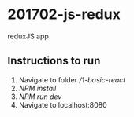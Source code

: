 # 201702-js-redux
reduxJS app

## Instructions to run
1. Navigate to folder */1-basic-react*
2. *NPM install*
3. *NPM run dev*
4. Navigate to localhost:8080
